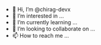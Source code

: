 - 👋 Hi, I’m @chirag-devx
- 👀 I’m interested in ...
- 🌱 I’m currently learning ...
- 💞️ I’m looking to collaborate on ...
- 📫 How to reach me ...

<!---
chirag-devx/chirag-devx is a ✨ special ✨ repository because its `README.md` (this file) appears on your GitHub profile.
You can click the Preview link to take a look at your changes.
--->
